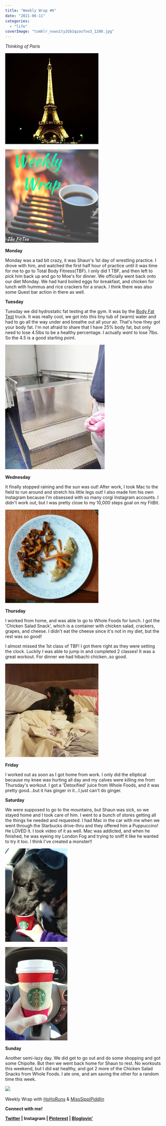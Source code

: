 ```yaml
---
title: "Weekly Wrap #6"
date: "2021-06-11"
categories: 
  - "life"
coverImage: "tumblr_nxwu1ty2Gb1qzasfoo3_1280.jpg"
---
```


_Thinking of Paris_

  

![](images/tumblr_nxwu1ty2Gb1qzasfoo3_1280-300x292.jpg)

  

  

[![](images/WeeklyWrap-1-300x300.jpg)](https://blog.kaleighscruggs.com/wp-content/uploads/2015/11/WeeklyWrap-1.jpg)

  

**Monday**

Monday was a tad bit crazy, it was Shaun's 1st day of wrestling practice. I drove with him, and watched the first half hour of practice until it was time for me to go to Total Body Fitness(TBF). I only did 1 TBF, and then left to pick him back up and go to Moe's for dinner. We officially went back onto our diet Monday. We had hard boiled eggs for breakfast, and chicken for lunch with hummus and rice crackers for a snack. I think there was also some Quest bar action in there as well.

**Tuesday**

Tuesday we did hydrostatic fat testing at the gym. It was by the [Body Fat Test](http://www.bodyfattest.com/) truck. It was really cool, we got into this tiny tub of (warm) water and had to go all the way under and breathe out all your air. That's how they got your body fat. I'm not afraid to share that I have 25% body fat, but only need to lose 4.5lbs to be a healthy percentage. I actually _want_ to lose 7lbs. So the 4.5 is a good starting point.

[![](images/November%2B10%252C%2B2015%2Bat%2B1044PM%2BHydrostatic%2BTesting...%2BGot%2Bsome%2Binsight%2Binto%2Bbody%2Bfat%2Band%2Bnutrition%2B%2523hydrostatic%2B%2523hydrostaticweighing%2B%2523bodyfattest%2B%2523cmma%2B%2523fitness%2B%2523fitlife.jpg)](http://1.bp.blogspot.com/-UfLnqq30BXw/VkUehKIbjAI/AAAAAAAA61Y/a0ir4ACjDPA/s1600/November%2B10%252C%2B2015%2Bat%2B1044PM%2BHydrostatic%2BTesting...%2BGot%2Bsome%2Binsight%2Binto%2Bbody%2Bfat%2Band%2Bnutrition%2B%2523hydrostatic%2B%2523hydrostaticweighing%2B%2523bodyfattest%2B%2523cmma%2B%2523fitness%2B%2523fitlife.jpg)

**Wednesday**

It finally stopped raining and the sun was out! After work, I took Mac to the field to run around and stretch his little legs out! I also made him his own Instagram because I'm obsessed with so many corgi Instagram accounts. I didn't work out, but I was pretty close to my 10,000 steps goal on my FitBit. 

  

****![](images/tumblr_nxwu1ty2Gb1qzasfoo4_1280-300x300.jpg)****

  

**Thursday**

I worked from home, and was able to go to Whole Foods for lunch. I got the 'Chicken Salad Snack', which is a container with chicken salad, crackers, grapes, and cheese. I didn't eat the cheese since it's not in my diet, but the rest was so good!

I almost missed the 1st class of TBF! I got there right as they were setting the clock. Luckily I was able to jump in and completed 2 classes! It was a great workout. For dinner we had hibachi chicken..so good.

****![](images/tumblr_nxwu1ty2Gb1qzasfoo5_1280-300x300.jpg)****

  

**Friday**

I worked out as soon as I got home from work. I only did the elliptical because my knee was hurting all day and my calves were killing me from Thursday's workout. I got a 'Detoxified' juice from Whole Foods, and it was pretty good...but it has ginger in it...I just can't do ginger. 

**Saturday**

We were supposed to go to the mountains, but Shaun was sick, so we stayed home and I took care of him. I went to a bunch of stores getting all the things he needed and requested. I had Mac in the car with me when we went through the Starbucks drive-thru and they offered him a Puppuccino! He LOVED it. I took video of it as well. Mac was addicted, and when he finished, he was eyeing my London Fog and trying to sniff it like he wanted to try it too. I think I've created a monster!!

![](images/tumblr_nxwu1ty2Gb1qzasfoo1_1280-200x300.jpg)

  

****![](images/tumblr_nxwu1ty2Gb1qzasfoo2_1280-200x300.jpg)****

  

  

**Sunday**

Another semi-lazy day. We did get to go out and do some shopping and got some Chipolte. But then we went back home for Shaun to rest. No workouts this weekend, but I did eat healthy, and got 2 more of the Chicken Salad Snacks from Whole Foods. I ate one, and am saving the other for a random time this week.

  

[![](images/WeeklyWrap-300x300.jpg)](http://www.misssippipiddlin.com/)

  

Weekly Wrap with [HoHoRuns](http://hohoruns.blogspot.com/) & [MissSippiPiddlin](http://www.misssippipiddlin.com/)

  
  

**Connect with me!**

 **[Twitter](http://twitter.com/kaleighcodes) | Instagram | [Pinterest](https://www.pinterest.com/kleach/) | [Bloglovin'](https://www.bloglovin.com/blogs/fittea-14492845)**
